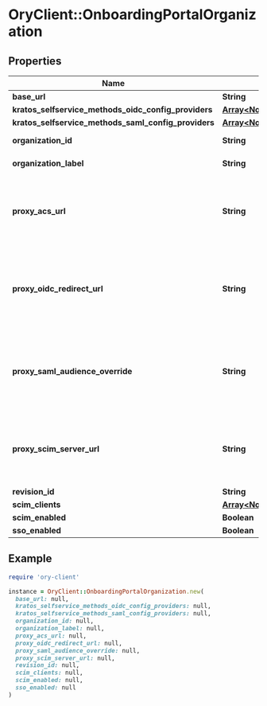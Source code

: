# OryClient::OnboardingPortalOrganization

## Properties

| Name | Type | Description | Notes |
| ---- | ---- | ----------- | ----- |
| **base_url** | **String** |  |  |
| **kratos_selfservice_methods_oidc_config_providers** | [**Array&lt;NormalizedProjectRevisionThirdPartyProvider&gt;**](NormalizedProjectRevisionThirdPartyProvider.md) |  |  |
| **kratos_selfservice_methods_saml_config_providers** | [**Array&lt;NormalizedProjectRevisionSAMLProvider&gt;**](NormalizedProjectRevisionSAMLProvider.md) |  |  |
| **organization_id** | **String** | Organization ID | [optional] |
| **organization_label** | **String** | Organization Label | [optional] |
| **proxy_acs_url** | **String** | Proxy ACS URL if overriding with a customer-controlled URL | [optional] |
| **proxy_oidc_redirect_url** | **String** | Proxy OIDC Redirect URL if overriding with a customer-controlled URL | [optional] |
| **proxy_saml_audience_override** | **String** | SAML Audience Override if overriding with a customer-controlled one | [optional] |
| **proxy_scim_server_url** | **String** | Proxy SCIM Server URL if overriding with a customer-controlled URL | [optional] |
| **revision_id** | **String** |  |  |
| **scim_clients** | [**Array&lt;NormalizedProjectRevisionScimClient&gt;**](NormalizedProjectRevisionScimClient.md) |  |  |
| **scim_enabled** | **Boolean** |  |  |
| **sso_enabled** | **Boolean** |  |  |

## Example

```ruby
require 'ory-client'

instance = OryClient::OnboardingPortalOrganization.new(
  base_url: null,
  kratos_selfservice_methods_oidc_config_providers: null,
  kratos_selfservice_methods_saml_config_providers: null,
  organization_id: null,
  organization_label: null,
  proxy_acs_url: null,
  proxy_oidc_redirect_url: null,
  proxy_saml_audience_override: null,
  proxy_scim_server_url: null,
  revision_id: null,
  scim_clients: null,
  scim_enabled: null,
  sso_enabled: null
)
```

